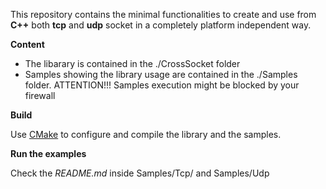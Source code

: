 This repository contains the minimal functionalities to create and use from **C++** both **tcp** and **udp** socket in a
completely platform independent way.

**Content**

  * The libarary is contained in the ./CrossSocket folder
  * Samples showing the library usage are contained in the ./Samples folder. ATTENTION!!! Samples execution might be blocked by your firewall
 
**Build**

Use [CMake](https://cmake.org) to configure and compile the library and the samples.

**Run the examples**

Check the *README.md* inside Samples/Tcp/ and Samples/Udp
